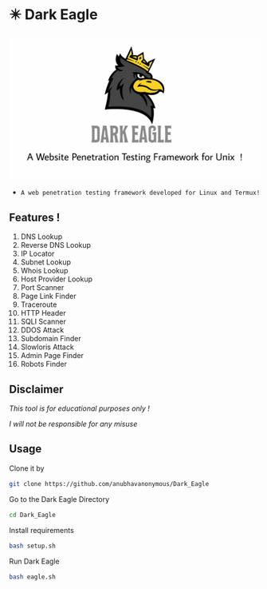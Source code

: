 # ✴️ Dark Eagle
<img src="logo.jpg"><br>
* `A web penetration testing framework developed for Linux and Termux!`

## Features !

01.  DNS Lookup</br>
02.  Reverse DNS Lookup</br>
03.  IP Locator</br>
04.  Subnet Lookup</br>
05.  Whois Lookup</br>
06.  Host Provider Lookup</br>
07.  Port Scanner</br>
08.  Page Link Finder</br>
09.  Traceroute</br>
10.  HTTP Header</br>
11.  SQLI Scanner</br>
12.  DDOS Attack</br>
13.  Subdomain Finder</br>
14.  Slowloris Attack</br>
15.  Admin Page Finder</br>
16.  Robots Finder</br>

## Disclaimer
*This tool is for educational purposes only !*

*I will not be responsible for any misuse*

## Usage
Clone it by
```bash
git clone https://github.com/anubhavanonymous/Dark_Eagle
```
Go to the Dark Eagle Directory
```bash
cd Dark_Eagle
```
Install requirements 
```bash
bash setup.sh
```
Run Dark Eagle 
```bash
bash eagle.sh
```
